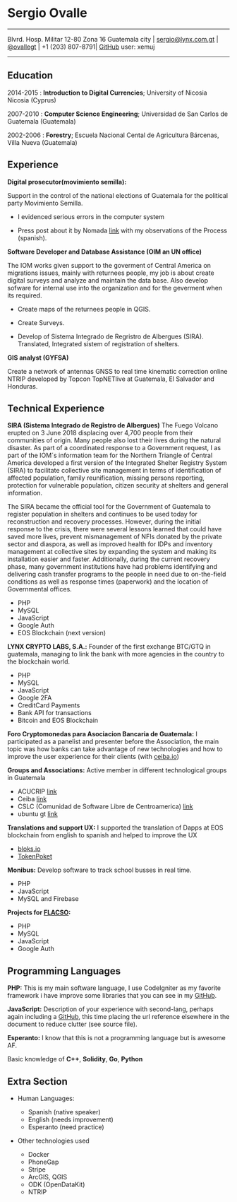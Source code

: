 # Sergio Ovalle

------------------- ----------------------------
Blvrd. Hosp. Militar 12-80 Zona 16 Guatemala city | 
[sergio@lynx.com.gt] | 
[@ovallegt] | 
+1 (203) 807-8791| 
[GitHub] user: xemuj
------------------- ----------------------------

## Education

2014-2015
:   **Introduction to Digital Currencies**; University of Nicosia
    Nicosia (Cyprus)

2007-2010
:   **Computer Science Engineering**; Universidad de San Carlos de
    Guatemala (Guatemala)

2002-2006
:   **Forestry**; Escuela Nacional Cental de Agricultura
    Bárcenas, Villa Nueva (Guatemala)

## Experience

**Digital prosecutor(movimiento semilla):**

Support in the control of the  national elections of Guatemala for the political party Movimiento Semilla.

* I evidenced serious errors in the computer system

* Press post about it by Nomada [link](https://nomada.gt/pais/elecciones-2019/la-presion-sobre-el-tse-la-intervencion-del-mp-y-los-errores-en-las-elecciones-que-descartan-fraude/) with my observations of the Process (spanish).

**Software Developer and Database Assistance (OIM an UN office)**

The IOM works given support to the goverment of Central America on migrations issues, mainly with returnees people, my job is about create digital surveys and analyze and maintain the data base. Also develop sofware for internal use into the organization and for the geverment when its required.

* Create maps of the returnees people in QGIS.

* Create Surveys.

* Develop of Sistema Integrado de Regristro 
  de Albergues (SIRA). Translated, Integrated sistem of registration of shelters.

**GIS analyst (GYFSA)**

Create a network of antennas GNSS to real time kinematic correction online NTRIP developed by Topcon TopNETlive at Guatemala, El Salvador and Honduras.


## Technical Experience

**SIRA (Sistema Integrado de Registro de Albergues)**
The Fuego Volcano erupted on 3 June 2018 displacing over 4,700 people from their communities of origin. Many people also lost their lives during the natural disaster. As part of a coordinated response to a Government request, I as part of the IOM´s information team for the Northern Triangle of Central America developed a first version of the Integrated Shelter Registry System (SIRA) to facilitate collective site management in terms of identification of affected population, family reunification, missing persons reporting, protection for vulnerable population, citizen security at shelters and general information.

The SIRA became the official tool for the Government of Guatemala to register population in shelters and continues to be used today for reconstruction and recovery processes. However, during the initial response to the crisis, there were several lessons learned that could have saved more lives, prevent mismanagement of NFIs donated by the private sector and diaspora, as well as improved health for IDPs and inventory management at collective sites by expanding the system and making its installation easier and faster. Additionally, during the current recovery phase, many government institutions have had problems identifying and delivering cash transfer programs to the people in need due to on-the-field conditions as well as response times (paperwork) and the location of Governmental offices.
* PHP
* MySQL
* JavaScript
* Google Auth
* EOS Blockchain (next version)

**LYNX CRYPTO LABS, S.A.:**
Founder of the first exchange BTC/GTQ in guatemala, managing to link the bank with more agencies in the country to the blockchain world.
* PHP
* MySQL
* JavaScript
* Google 2FA
* CreditCard Payments
* Bank API for transactions
* Bitcoin and EOS Blockchain

**Foro Cryptomonedas para Asociacion Bancaria de Guatemala:**
I participated as a panelist and presenter before the Association, the main topic was how banks can take advantage of new technologies and how to improve the user experience for their clients (with [ceiba.io](http://ceiba.io))

**Groups and Associations:** 
Active member in different technological groups in Guatemala
*   ACUCRIP [link](http://acucrip.com)
*   Ceiba [link](http://ceiba.io)
*   CSLC (Comunidad de Software Libre de Centroamerica) [link](https://t.me/slcentroamerica)
*   ubuntu gt [link](https://t.me/ubuntugt)

**Translations and support UX:** 
I supported the translation of Dapps at EOS blockchain from english to spanish and helped to improve the UX
* [bloks.io](https://bloks.io/)
* [TokenPoket](https://tokenpocket.pro)

**Monibus:** 
Develop software to track school busses in real time.
* PHP
* JavaScript
* MySQL and Firebase

**Projects for [FLACSO](https://flacso.com.gt/cal):**

* PHP
* MySQL
* JavaScript
* Google Auth

## Programming Languages

**PHP:** 
This is my main software language, I use CodeIgniter as my favorite framework i have improve some libraries that you can see in my [GitHub].

**JavaScript:** 
Description of your experience with second-lang, perhaps again including a [GitHub], this time placing the url reference elsewhere in the document to reduce clutter (see source file).

**Esperanto:** 
I know that this is not a programming language but is awesome AF.

Basic knowledge of **C++**, **Solidity**, **Go**, **Python**

[GitHub]: https://github.com/xemuj/
[sergio@lynx.com.gt]: mailto:sergio@lynx.com.gt
[@ovallegt]: https://twitter.com/ovallegt

## Extra Section

* Human Languages:

     * Spanish (native speaker)
     * English (needs improvement)
     * Esperanto (need practice)

* Other technologies used

     * Docker
     * PhoneGap
     * Stripe
     * ArcGIS, QGIS
     * ODK (OpenDataKit)
     * NTRIP